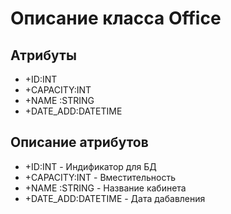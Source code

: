 # Описание класса Office
    


## Атрибуты

- +ID:INT
- +CAPACITY:INT
- +NAME :STRING
- +DATE_ADD:DATETIME

## Описание атрибутов

- +ID:INT - Индификатор для БД
- +CAPACITY:INT - Вместительность
- +NAME :STRING - Название кабинета
- +DATE_ADD:DATETIME - Дата дабавления 
